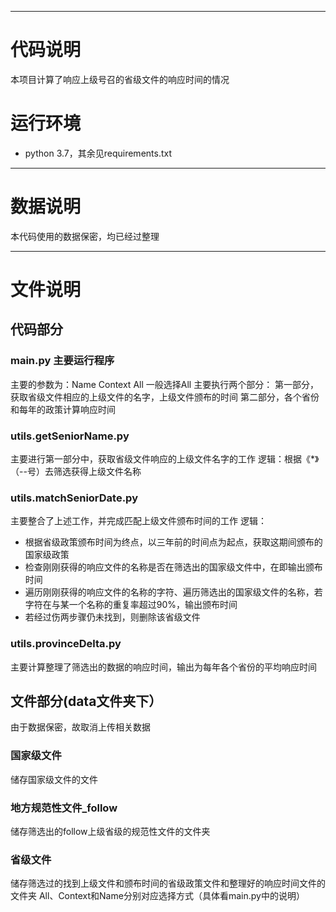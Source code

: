 ****   
# 代码说明
本项目计算了响应上级号召的省级文件的响应时间的情况

# 运行环境
- python 3.7，其余见requirements.txt 

***
# 数据说明  
本代码使用的数据保密，均已经过整理
***
# 文件说明
## 代码部分
### main.py 主要运行程序 
主要的参数为：Name Context  All 一般选择All
主要执行两个部分：
第一部分，获取省级文件相应的上级文件的名字，上级文件颁布的时间
第二部分，各个省份和每年的政策计算响应时间

### utils.getSeniorName.py
主要进行第一部分中，获取省级文件响应的上级文件名字的工作
逻辑：根据《*》（--号）去筛选获得上级文件名称

### utils.matchSeniorDate.py
主要整合了上述工作，并完成匹配上级文件颁布时间的工作
逻辑：
- 根据省级政策颁布时间为终点，以三年前的时间点为起点，获取这期间颁布的国家级政策
- 检查刚刚获得的响应文件的名称是否在筛选出的国家级文件中，在即输出颁布时间
- 遍历刚刚获得的响应文件的名称的字符、遍历筛选出的国家级文件的名称，若字符在与某一个名称的重复率超过90%，输出颁布时间
- 若经过伤两步骤仍未找到，则删除该省级文件

### utils.provinceDelta.py
主要计算整理了筛选出的数据的响应时间，输出为每年各个省份的平均响应时间

## 文件部分(data文件夹下）
由于数据保密，故取消上传相关数据
### 国家级文件
储存国家级文件的文件
### 地方规范性文件_follow
储存筛选出的follow上级省级的规范性文件的文件夹
### 省级文件
储存筛选过的找到上级文件和颁布时间的省级政策文件和整理好的响应时间文件的文件夹
All、Context和Name分别对应选择方式（具体看main.py中的说明）